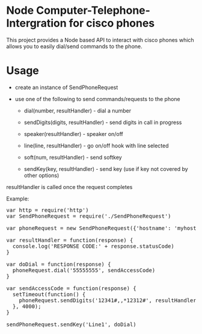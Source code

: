 # Node Computer-Telephone-Intergration for cisco phones

This project provides a Node based API to interact with cisco phones
which allows you to easily dial/send commands to the phone.

# Usage

+ create an instance of SendPhoneRequest
+ use one of the following to send commands/requests to the phone

  + dial(number, resultHandler)        - dial a number

  + sendDigits(digits, resultHandler)  - send digits in call in progress

  + speaker(resultHandler)             - speaker on/off 

  + line(line, resultHandler)          - go on/off hook with line selected

  + soft(num, resultHandler)           - send softkey 

  + sendKey(key, resultHandler)        - send key (use if key not covered by
                                                   other options) 

resultHandler is called once the request completes

Example:

<PRE>
var http = require('http')
var SendPhoneRequest = require('./SendPhoneRequest')

var phoneRequest = new SendPhoneRequest({'hostname': 'myhost'}); 

var resultHandler = function(response) {
  console.log('RESPONSE CODE:' + response.statusCode)
}

var doDial = function(response) {
  phoneRequest.dial('55555555', sendAccessCode)
}

var sendAccessCode = function(response) {
  setTimeout(function() {
    phoneRequest.sendDigits('12341#,,*12312#', resultHandler)
  }, 4000);
}

sendPhoneRequest.sendKey('Line1', doDial)
</PRE>
